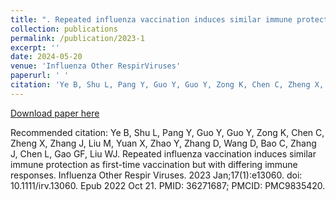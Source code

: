 ```yaml
---
title: ". Repeated influenza vaccination induces similar immune protection as first-time vaccination but with differing immune responses."
collection: publications
permalink: /publication/2023-1
excerpt: ''
date: 2024-05-20
venue: 'Influenza Other RespirViruses'
paperurl: ' '
citation: 'Ye B, Shu L, Pang Y, Guo Y, Guo Y, Zong K, Chen C, Zheng X, Zhang J, Liu M, Yuan X, Zhao Y, Zhang D, Wang D, Bao C, Zhang J, Chen L, Gao GF, Liu WJ. Repeated influenza vaccination induces similar immune protection as first-time vaccination but with differing immune responses. Influenza Other Respir Viruses. 2023 Jan;17(1):e13060. doi: 10.1111/irv.13060. Epub 2022 Oct 21. PMID: 36271687; PMCID: PMC9835420.'
---
```


[Download paper here](https://onlinelibrary.wiley.com/doi/epdf/10.1111/irv.13060)

Recommended citation: Ye B, Shu L, Pang Y, Guo Y, Guo Y, Zong K, Chen C, Zheng X, Zhang J, Liu M, Yuan X, Zhao Y, Zhang D, Wang D, Bao C, Zhang J, Chen L, Gao GF, Liu WJ. Repeated influenza vaccination induces similar immune protection as first-time vaccination but with differing immune responses. Influenza Other Respir Viruses. 2023 Jan;17(1):e13060. doi: 10.1111/irv.13060. Epub 2022 Oct 21. PMID: 36271687; PMCID: PMC9835420.

